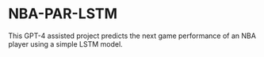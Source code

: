 # NBA-PAR-LSTM
This GPT-4 assisted project predicts the next game performance of an NBA player using a simple LSTM model. 
